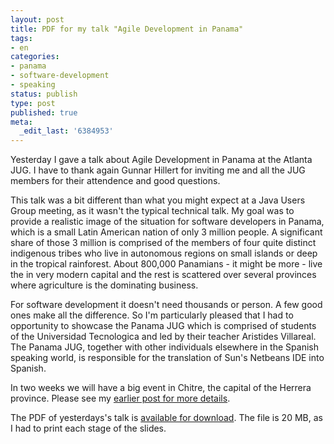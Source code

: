 ```yaml
---
layout: post
title: PDF for my talk "Agile Development in Panama"
tags:
- en
categories:
- panama
- software-development
- speaking
status: publish
type: post
published: true
meta:
  _edit_last: '6384953'
---
```

<p>Yesterday I gave a talk about Agile Development in Panama at the Atlanta JUG. I have to thank again Gunnar Hillert for inviting me and all the JUG members for their attendence and good questions.</p>

<p>This talk was a bit different than what you might expect at a Java Users Group meeting, as it wasn't the typical technical talk. My goal was to provide a realistic image of the situation for software developers in Panama, which is a small Latin American nation of only 3 million people. A significant share of those 3 million is comprised of the members of four quite distinct indigenous tribes who live in autonomous regions on small islands or deep in the tropical rainforest. About 800,000 Panamians - it might be more - live the in very modern capital and the rest is scattered over several provinces where agriculture is the dominating business.</p>

<p>For software development it doesn't need thousands or person. A few good ones make all the difference. So I'm particularly pleased that I had to opportunity to showcase the Panama JUG which is comprised of students of the Universidad Tecnologica and led by their teacher Aristides Villareal. The Panama JUG, together with other individuals elsewhere in the Spanish speaking world, is responsible for the translation of Sun's Netbeans IDE into Spanish.</p>

<p>In two weeks we will have a big event in Chitre, the capital of the Herrera province. Please see my <a href="/2007/09/01/1188670188321.html">earlier post for more details</a>.</p>

<p>The PDF of yesterdays's talk is <a href="/files/AgileInPanama.pdf">available for download</a>. The file is 20 MB, as I had to print each stage of the slides.</p>

